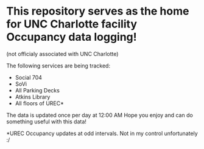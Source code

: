 # This repository serves as the home for UNC Charlotte facility Occupancy data logging!
(not officialy associated with UNC Charlotte)

The following services are being tracked:
 - Social 704
 - SoVi
 - All Parking Decks
 - Atkins Library
 - All floors of UREC*

The data is updated once per day at 12:00 AM
Hope you enjoy and can do something useful with this data!

*UREC Occupancy updates at odd intervals. Not in my control unfortunately :/
